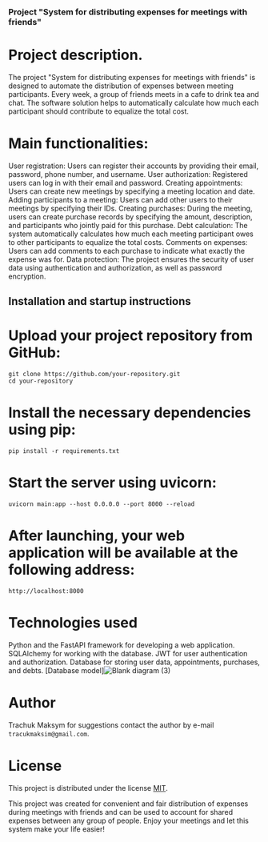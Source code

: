 ### Project "System for distributing expenses for meetings with friends"
# Project description.
The project "System for distributing expenses for meetings with friends" is designed to automate the distribution of expenses between meeting participants. Every week, a group of friends meets in a cafe to drink tea and chat. The software solution helps to automatically calculate how much each participant should contribute to equalize the total cost.

# Main functionalities:

User registration: Users can register their accounts by providing their email, password, phone number, and username.
User authorization: Registered users can log in with their email and password.
Creating appointments: Users can create new meetings by specifying a meeting location and date.
Adding participants to a meeting: Users can add other users to their meetings by specifying their IDs.
Creating purchases: During the meeting, users can create purchase records by specifying the amount, description, and participants who jointly paid for this purchase.
Debt calculation: The system automatically calculates how much each meeting participant owes to other participants to equalize the total costs.
Comments on expenses: Users can add comments to each purchase to indicate what exactly the expense was for.
Data protection: The project ensures the security of user data using authentication and authorization, as well as password encryption.

## Installation and startup instructions
# Upload your project repository from GitHub:
```
git clone https://github.com/your-repository.git
cd your-repository
```
# Install the necessary dependencies using pip:
```
pip install -r requirements.txt
```
# Start the server using uvicorn:
```
uvicorn main:app --host 0.0.0.0 --port 8000 --reload
```
# After launching, your web application will be available at the following address:
```
http://localhost:8000
```
# Technologies used
Python and the FastAPI framework for developing a web application.
SQLAlchemy for working with the database.
JWT for user authentication and authorization.
Database for storing user data, appointments, purchases, and debts.
[Database model]![Blank diagram (3)](https://github.com/TrMaksim/graduation_project/assets/127137829/db2c3b0e-3188-428f-a6f6-afbd7d752db3)

# Author
Trachuk Maksym for suggestions contact the author by e-mail `tracukmaksim@gmail.com`.

# License
This project is distributed under the license [MIT]([[ссылка-на-лицензию](https://opensource.org/licenses/MIT)](https://opensource.org/license/mit/)).

This project was created for convenient and fair distribution of expenses during meetings with friends and can be used to account for shared expenses between any group of people. Enjoy your meetings and let this system make your life easier!
